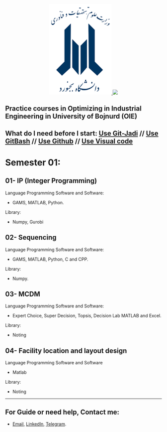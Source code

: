 <p align="center">
  <a href="https://ub.ac.ir/">
    <img src="https://github.com/MKarimi21/University-of-Bojnurd/blob/master/BACKEND/IMG/University_of_Bojnord_logo.png" alt="University of Bojnurd" width="200" height="291">
  </a>
  <img src="https://img.shields.io/badge/Licence-MIT-blue"
</p>


**Practice courses in Optimizing in Industrial Engineering in University of Bojnurd (OIE)**
   ---
What do I need before I start:  [Use Git-Jadi](https://faradars.org/courses/fvgit9609-managed-distributed-edition-using-git#faradars_demo_free) // [Use GitBash](https://roocket.ir/series/coding-with-vscode)  // [Use Github](https://github.com/MKarimi21/git) // [Use Visual code](https://roocket.ir/series/coding-with-vscode)
   --- 

# Semester 01:
##
   ## 01- IP (Integer Programming) 
       
  Language Programming Software and Software:
             
  - GAMS, MATLAB, Python.
                
  Library:

  - Numpy, Gurobi
     
   ## 02- Sequencing
           
  Language Programming Software and Software:
             
  - GAMS, MATLAB, Python, C and CPP.
             
  Library:
               
  - Numpy.
      
   ## 03- MCDM
             
  Language Programming Software and Software:
              
  - Expert Choice, Super Decision, Topsis, Decision Lab MATLAB and Excel.
           
  Library:
              
  - Noting

   ## 04- Facility location and layout design

  Language Programming Software and Software

  - Matlab

  Library:

  - Noting
     
---
## For Guide or need help, Contact me:
- [Email](mailto:mkarimi21@hotmail.com), [LinkedIn](https://www.linkedin.com/in/mkarimi21/), [Telegram](https://telegram.me/mkarimi21). 
     
            
